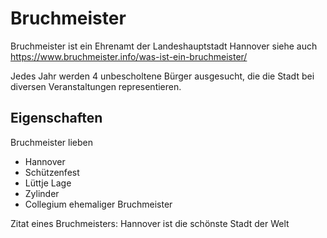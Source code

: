 # Bruchmeister

Bruchmeister ist ein Ehrenamt der Landeshauptstadt Hannover siehe auch  https://www.bruchmeister.info/was-ist-ein-bruchmeister/

Jedes Jahr werden 4 unbescholtene Bürger ausgesucht, die die Stadt bei diversen Veranstaltungen representieren.

## Eigenschaften

Bruchmeister lieben

* Hannover
* Schützenfest
* Lüttje Lage
* Zylinder
* Collegium ehemaliger Bruchmeister

Zitat eines Bruchmeisters:
Hannover ist die schönste Stadt der Welt